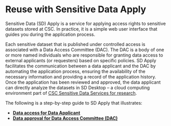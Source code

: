 # Reuse with Sensitive Data Apply

Sensitive Data (SD) Apply is a service for applying access rights to sensitive datasets stored at CSC. In practice, it is a simple web user interface that guides you during the application process.

Each sensitive dataset that is published under controlled access is associated with a Data Access Committee (DAC). The DAC is a body of one or more named individuals who are responsible for granting data access to external applicants (or requesters) based on specific policies. SD Apply facilitates the communication between a data applicant and the DAC by automating the application process, ensuring the availability of the necessary information and providing a record of the application history. Once the application has been reviewed and approved, the data applicant can directly analyze the datasets in SD Desktop – a cloud computing environment part of [CSC Sensitive Data Services for research](https://research.csc.fi/sensitive-data-services-for-research).

The following is a step-by-step guide to SD Apply that illustrates: 

- **[Data access for Data Applicant](./sd-apply_approval.md)**
- **[Data approval for Data Access Committee (DAC)](./sd-apply_access.md)**

